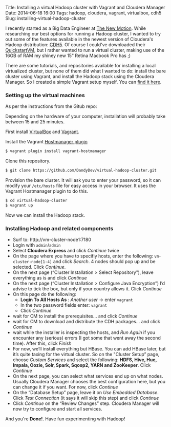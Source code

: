 Title: Installing a virtual Hadoop cluster with Vagrant and Cloudera Manager
Date: 2014-06-18 16:00
Tags: hadoop, cloudera, vagrant, virtualbox, cdh5
Slug: installing-virtual-hadoop-cluster

I recently started as a Big Data Engineer at [The New Motion](http://www.thenewmotion.com). While researching our best options for running a Hadoop cluster, I wanted to try out some of the features available in the newest version of Cloudera's Hadoop distribution: [CDH5](http://www.cloudera.com/content/support/en/documentation/cdh5-documentation/cdh5-documentation-v5-latest.html). Of course I could've downloaded their [QuickstartVM](http://www.cloudera.com/content/cloudera-content/cloudera-docs/DemoVMs/Cloudera-QuickStart-VM/cloudera_quickstart_vm.html), but I rather wanted to run a virtual cluster, making use of the 16GB of RAM my shiney new 15" Retina Macbook Pro has ;)

There are some tutorials, and repositories available for installing a local virtualized cluster, but none of them did what I wanted to do: install the bare cluster using Vagrant, and install the Hadoop stack using the Cloudera Manager. So I created a simple Vagrant setup myself. You can [find it here](https://github.com/DandyDev/virtual-hadoop-cluster).

### Setting up the virtual machines

As per the instructions from the Gitub repo:

Depending on the hardware of your computer, installation will probably take between 15 and 25 minutes.

First install [VirtualBox](https://www.virtualbox.org/) and [Vagrant](http://www.vagrantup.com/).

Install the Vagrant [Hostmanager plugin](https://github.com/smdahlen/vagrant-hostmanager)

```bash
$ vagrant plugin install vagrant-hostmanager
```

Clone this repository.

```bash
$ git clone https://github.com/DandyDev/virtual-hadoop-cluster.git
```

Provision the bare cluster. It will ask you to enter your password, so it can modify your `/etc/hosts` file for easy access in your browser. It uses the Vagrant Hostmanager plugin to do this.

```bash
$ cd virtual-hadoop-cluster
$ vagrant up
```

Now we can install the Hadoop stack.

### Installing Hadoop and related components

* Surf to: http://vm-cluster-node1:7180
* Login with `admin`/`admin`
* Select **Cloudera Express** and click _Continue_ twice
* On the page where you have to specifiy hosts, enter the following: `vm-cluster-node[1-4]` and click _Search_. 4 nodes should pop up and be selected. Click _Continue_.
* On the next page (“Cluster Installation > Select Repository”), leave everything as is and click _Continue_
* On the next page (“Cluster Installation > Configure Java Encryption”) I’d advise to tick the box, but only if your country allows it. Click _Continue_
* On this page do the following:
	* **Login To All Hosts As** : _Another user_ -> enter `vagrant`
	* In the two password fields enter: `vagrant`
	* Click _Continue_
* wait for CM to install the prerequisites… and click _Continue_
* wait for CM to download and distribute the CDH packages… and click _Continue_
* wait while the installer is inspecting the hosts, and _Run Again_ if you encounter any (serious) errors (I got some that went away the second time). After this, click _Finish_
* For now, we’ll install everything but HBase. You can add HBase later, but it’s quite taxing for the virtual cluster. So on the "Cluster Setup” page, choose _Custom Services_ and select the following: **HDFS, Hive, Hue, Impala, Oozie, Solr, Spark, Sqoop2, YARN and ZooKeeper**. Click _Continue_
* On the next page, you can select what services end up on what nodes. Usually Cloudera Manager chooses the best configuration here, but you can change it if you want. For now, click _Continue_
* On the “Database Setup” page, leave it on _Use Embedded Database_. Click _Test Connection_ (it says it will skip this step) and click _Continue_
* Click _Continue_ on the “Review Changes” step. Cloudera Manager will now try to configure and start all services.

And you're **Done!**. Have fun experimenting with Hadoop!
